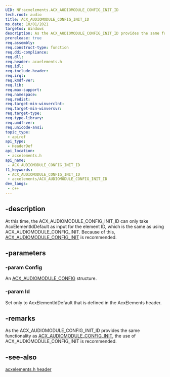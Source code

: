 ```yaml
---
UID: NF:acxelements.ACX_AUDIOMODULE_CONFIG_INIT_ID
tech.root: audio 
title: ACX_AUDIOMODULE_CONFIG_INIT_ID
ms.date: 10/01/2021
targetos: Windows
description: As the ACX_AUDIOMODULE_CONFIG_INIT_ID provides the same functionality as ACX_AUDIOMODULE_CONFIG_INIT, the use of ACX_AUDIOMODULE_CONFIG_INIT is recommended.
prerelease: true
req.assembly: 
req.construct-type: function
req.ddi-compliance: 
req.dll: 
req.header: acxelements.h
req.idl: 
req.include-header: 
req.irql: 
req.kmdf-ver: 
req.lib: 
req.max-support: 
req.namespace: 
req.redist: 
req.target-min-winverclnt: 
req.target-min-winversvr: 
req.target-type: 
req.type-library: 
req.umdf-ver: 
req.unicode-ansi: 
topic_type:
 - apiref
api_type:
 - HeaderDef
api_location:
 - acxelements.h
api_name:
 - ACX_AUDIOMODULE_CONFIG_INIT_ID
f1_keywords:
 - ACX_AUDIOMODULE_CONFIG_INIT_ID
 - acxelements/ACX_AUDIOMODULE_CONFIG_INIT_ID
dev_langs:
 - c++
---
```


## -description

At this time, the ACX_AUDIOMODULE_CONFIG_INIT_ID can only take AcxElementIdDefault as input for the element ID, which is the same as using ACX_AUDIOMODULE_CONFIG_INIT. Because of this, [ACX_AUDIOMODULE_CONFIG_INIT](nf-acxelements-acx_audiomodule_config_init.md) is recommended.

## -parameters

### -param Config

An [ACX_AUDIOMODULE_CONFIG](ns-acxelements-acx_audiomodule_config.md) structure.

### -param Id

Set only to AcxElementIdDefault that is defined in the AcxElements header.

## -remarks

As the ACX_AUDIOMODULE_CONFIG_INIT_ID provides the same functionality as [ACX_AUDIOMODULE_CONFIG_INIT](nf-acxelements-acx_AUDIOMODULE_config_init.md), the use of ACX_AUDIOMODULE_CONFIG_INIT is recommended.


## -see-also

[acxelements.h header](index.md)

